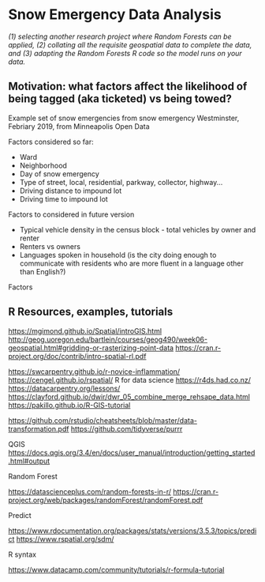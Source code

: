 # Snow Emergency Data Analysis 

*(1) selecting another research project where Random Forests can be applied, (2) collating all the requisite geospatial data to complete the data, and (3) adapting the Random Forests R code so the model runs on your data.*

## Motivation: what factors affect the likelihood of being tagged (aka ticketed) vs being towed? 

Example set of snow emergencies from snow emergency Westminster, Febriary 2019, from Minneapolis Open Data 

Factors considered so far:

- Ward
- Neighborhood
- Day of snow emergency
- Type of street, local, residential, parkway, collector, highway...
- Driving distance to impound lot
- Driving time to impound lot 

Factors to considered in future version 
- Typical vehicle density in the census block - total vehicles by owner and renter
- Renters vs owners 
- Languages spoken in household (is the city doing enough to communicate with residents who are more fluent in a language other than English?)


Factors 

## R Resources, examples, tutorials 

https://mgimond.github.io/Spatial/introGIS.html
http://geog.uoregon.edu/bartlein/courses/geog490/week06-geospatial.html#gridding-or-rasterizing-point-data
https://cran.r-project.org/doc/contrib/intro-spatial-rl.pdf

https://swcarpentry.github.io/r-novice-inflammation/
https://cengel.github.io/rspatial/
R for data science https://r4ds.had.co.nz/
https://datacarpentry.org/lessons/ 
https://clayford.github.io/dwir/dwr_05_combine_merge_rehsape_data.html
https://pakillo.github.io/R-GIS-tutorial

https://github.com/rstudio/cheatsheets/blob/master/data-transformation.pdf
https://github.com/tidyverse/purrr

QGIS 
https://docs.qgis.org/3.4/en/docs/user_manual/introduction/getting_started.html#output

Random Forest 

https://datascienceplus.com/random-forests-in-r/ 
https://cran.r-project.org/web/packages/randomForest/randomForest.pdf

Predict 

https://www.rdocumentation.org/packages/stats/versions/3.5.3/topics/predict
https://www.rspatial.org/sdm/

R syntax

https://www.datacamp.com/community/tutorials/r-formula-tutorial
